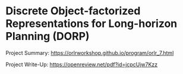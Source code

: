 # Discrete Object-factorized Representations for Long-horizon Planning (DORP)

Project Summary: https://orlrworkshop.github.io/program/orlr_7.html

Project Write-Up: https://openreview.net/pdf?id=jcpcUjw7Kzz
